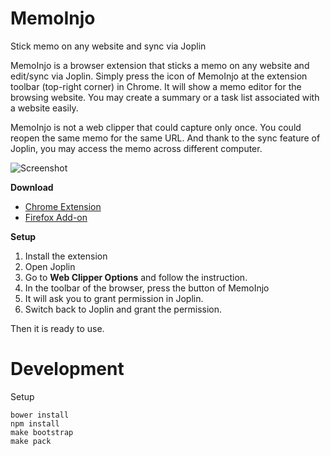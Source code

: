 # MemoInjo
Stick memo on any website and sync via Joplin

MemoInjo is a browser extension that sticks a memo on any website and edit/sync via Joplin. Simply press the icon of MemoInjo at the extension toolbar (top-right corner) in Chrome. It will show a memo editor for the browsing website. You may create a summary or a task list associated with a website easily.

MemoInjo is not a web clipper that could capture only once. You could reopen the same memo for the same URL. And thank to the sync feature of Joplin, you may access the memo across different computer.

![Screenshot](https://user-images.githubusercontent.com/82716/164896560-97741f75-741e-4dd6-916c-6fd7fd2f8b51.png)

**Download**

- [Chrome Extension](https://chrome.google.com/webstore/detail/memoinjo/fbcdcliemdonkopdkpejdfmajlbaibac)
- [Firefox Add-on](https://addons.mozilla.org/en-US/firefox/addon/memoinjo)

**Setup**

1. Install the extension
2. Open Joplin
3. Go to **Web Clipper Options** and follow the instruction.
4. In the toolbar of the browser, press the button of MemoInjo
5. It will ask you to grant permission in Joplin.
6. Switch back to Joplin and grant the permission.

Then it is ready to use.


Development
==========

Setup

```
bower install
npm install
make bootstrap
make pack
```



